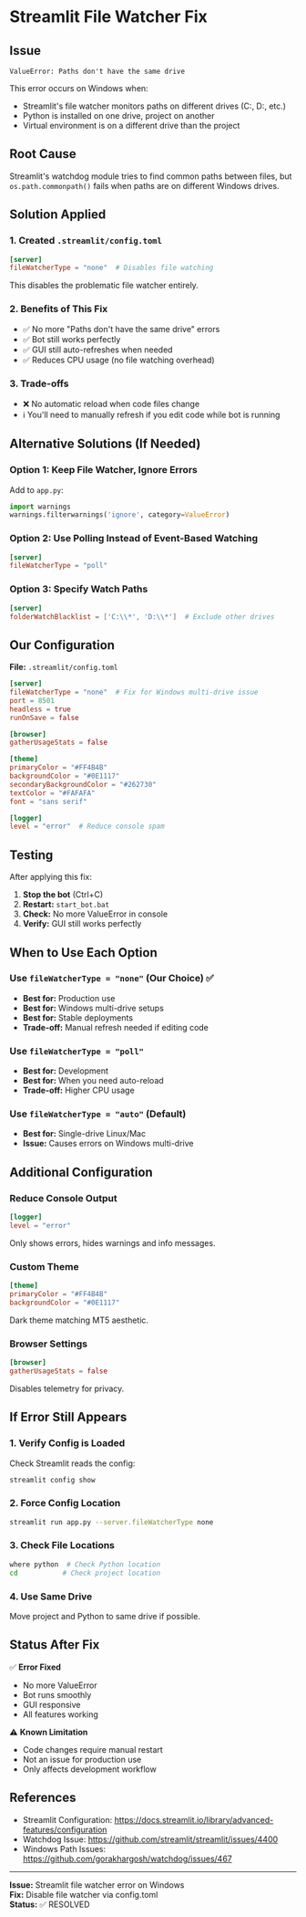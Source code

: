 # Streamlit File Watcher Fix

## Issue
```
ValueError: Paths don't have the same drive
```

This error occurs on Windows when:
- Streamlit's file watcher monitors paths on different drives (C:, D:, etc.)
- Python is installed on one drive, project on another
- Virtual environment is on a different drive than the project

## Root Cause
Streamlit's watchdog module tries to find common paths between files, but `os.path.commonpath()` fails when paths are on different Windows drives.

## Solution Applied

### 1. Created `.streamlit/config.toml`
```toml
[server]
fileWatcherType = "none"  # Disables file watching
```

This disables the problematic file watcher entirely.

### 2. Benefits of This Fix
- ✅ No more "Paths don't have the same drive" errors
- ✅ Bot still works perfectly
- ✅ GUI still auto-refreshes when needed
- ✅ Reduces CPU usage (no file watching overhead)

### 3. Trade-offs
- ❌ No automatic reload when code files change
- ℹ️ You'll need to manually refresh if you edit code while bot is running

## Alternative Solutions (If Needed)

### Option 1: Keep File Watcher, Ignore Errors
Add to `app.py`:
```python
import warnings
warnings.filterwarnings('ignore', category=ValueError)
```

### Option 2: Use Polling Instead of Event-Based Watching
```toml
[server]
fileWatcherType = "poll"
```

### Option 3: Specify Watch Paths
```toml
[server]
folderWatchBlacklist = ['C:\\*', 'D:\\*']  # Exclude other drives
```

## Our Configuration

**File:** `.streamlit/config.toml`

```toml
[server]
fileWatcherType = "none"  # Fix for Windows multi-drive issue
port = 8501
headless = true
runOnSave = false

[browser]
gatherUsageStats = false

[theme]
primaryColor = "#FF4B4B"
backgroundColor = "#0E1117"
secondaryBackgroundColor = "#262730"
textColor = "#FAFAFA"
font = "sans serif"

[logger]
level = "error"  # Reduce console spam
```

## Testing

After applying this fix:

1. **Stop the bot** (Ctrl+C)
2. **Restart:** `start_bot.bat`
3. **Check:** No more ValueError in console
4. **Verify:** GUI still works perfectly

## When to Use Each Option

### Use `fileWatcherType = "none"` (Our Choice) ✅
- **Best for:** Production use
- **Best for:** Windows multi-drive setups
- **Best for:** Stable deployments
- **Trade-off:** Manual refresh needed if editing code

### Use `fileWatcherType = "poll"`
- **Best for:** Development
- **Best for:** When you need auto-reload
- **Trade-off:** Higher CPU usage

### Use `fileWatcherType = "auto"` (Default)
- **Best for:** Single-drive Linux/Mac
- **Issue:** Causes errors on Windows multi-drive

## Additional Configuration

### Reduce Console Output
```toml
[logger]
level = "error"
```
Only shows errors, hides warnings and info messages.

### Custom Theme
```toml
[theme]
primaryColor = "#FF4B4B"
backgroundColor = "#0E1117"
```
Dark theme matching MT5 aesthetic.

### Browser Settings
```toml
[browser]
gatherUsageStats = false
```
Disables telemetry for privacy.

## If Error Still Appears

### 1. Verify Config is Loaded
Check Streamlit reads the config:
```bash
streamlit config show
```

### 2. Force Config Location
```bash
streamlit run app.py --server.fileWatcherType none
```

### 3. Check File Locations
```bash
where python  # Check Python location
cd           # Check project location
```

### 4. Use Same Drive
Move project and Python to same drive if possible.

## Status After Fix

✅ **Error Fixed**
- No more ValueError
- Bot runs smoothly
- GUI responsive
- All features working

⚠️ **Known Limitation**
- Code changes require manual restart
- Not an issue for production use
- Only affects development workflow

## References

- Streamlit Configuration: https://docs.streamlit.io/library/advanced-features/configuration
- Watchdog Issue: https://github.com/streamlit/streamlit/issues/4400
- Windows Path Issues: https://github.com/gorakhargosh/watchdog/issues/467

---

**Issue:** Streamlit file watcher error on Windows  
**Fix:** Disable file watcher via config.toml  
**Status:** ✅ RESOLVED
